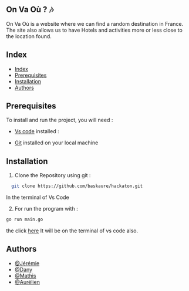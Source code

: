 
## On Va Où ? 🎶

On Va Où is a website where we can find a random destination in France.
The site also allows us to have Hotels and activities more or less close to the location found.

## Index

 - [Index](#index)
 - [Prerequisites](#prerequisites)
 - [Installation](#installation)
 - [Authors](#authors)

## Prerequisites

To install and run the project, you will need :
- [Vs code](https://code.visualstudio.com/download) installed :

- [Git](https://git-scm.com/downloads) installed on your local machine

## Installation

1. Clone the Repository using git : 
```bash
  git clone https://github.com/baskaure/hackaton.git
```
In the terminal of Vs Code

2. For run the program with : 
```bash
go run main.go
```
the click [here](http://localhost:8080/) It will be on the terminal of vs code also.

## Authors
- [@Jérémie](https://github.com/Wataru335)
- [@Dany](https://github.com/KDOras)
- [@Mathis](https://github.com/VeldrX)
- [@Aurélien](https://github.com/baskaure)